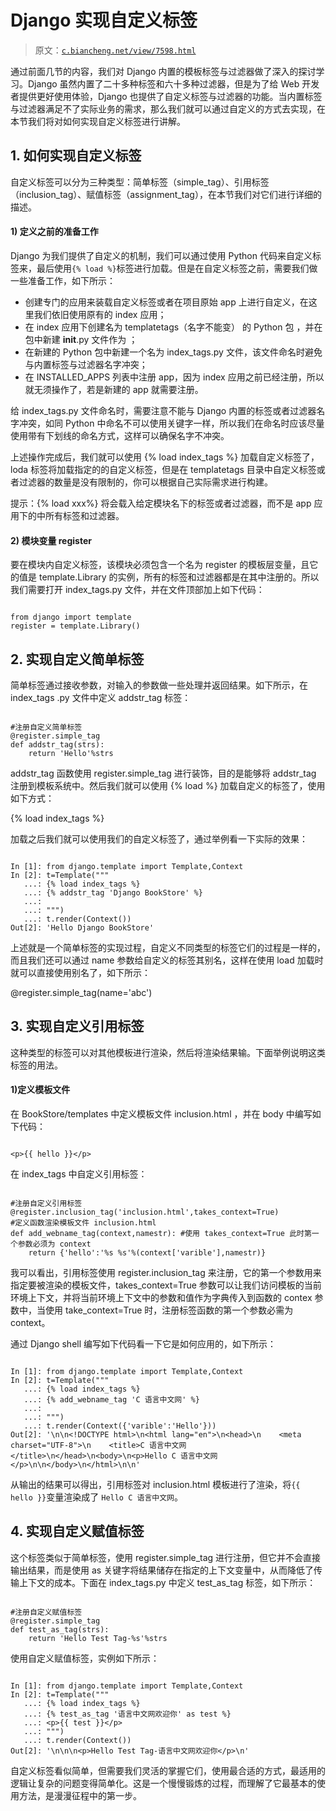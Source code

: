 # Django 实现自定义标签

> 原文：[`c.biancheng.net/view/7598.html`](http://c.biancheng.net/view/7598.html)

通过前面几节的内容，我们对 Django 内置的模板标签与过滤器做了深入的探讨学习。Django 虽然内置了二十多种标签和六十多种过滤器，但是为了给 Web 开发者提供更好使用体验，Django 也提供了自定义标签与过滤器的功能。当内置标签与过滤器满足不了实际业务的需求，那么我们就可以通过自定义的方式去实现，在本节我们将对如何实现自定义标签进行讲解。

## 1\. 如何实现自定义标签

自定义标签可以分为三种类型：简单标签（simple_tag）、引用标签（inclusion_tag）、赋值标签（assignment_tag），在本节我们对它们进行详细的描述。

#### 1) 定义之前的准备工作

Django 为我们提供了自定义的机制，我们可以通过使用 Python 代码来自定义标签来，最后使用`{% load %}`标签进行加载。但是在自定义标签之前，需要我们做一些准备工作，如下所示：

*   创建专门的应用来装载自定义标签或者在项目原始 app 上进行自定义，在这里我们依旧使用原有的 index 应用；
*   在 index 应用下创建名为 templatetags（名字不能变） 的 Python 包 ，并在包中新建 __init__.py 文件作为 ；
*   在新建的 Python 包中新建一个名为 index_tags.py 文件，该文件命名时避免与内置标签与过滤器名字冲突；
*   在 INSTALLED_APPS 列表中注册 app，因为 index 应用之前已经注册，所以就无须操作了，若是新建的 app 就需要注册。

给 index_tags.py 文件命名时，需要注意不能与 Django 内置的标签或者过滤器名字冲突，如同 Python 中命名不可以使用关键字一样，所以我们在命名时应该尽量使用带有下划线的命名方式，这样可以确保名字不冲突。

上述操作完成后，我们就可以使用 {% load index_tags %} 加载自定义标签了， loda 标签将加载指定的的自定义标签，但是在 templatetags 目录中自定义标签或者过滤器的数量是没有限制的，你可以根据自己实际需求进行构建。

提示：{% load xxx%} 将会载入给定模块名下的标签或者过滤器，而不是 app 应用下的中所有标签和过滤器。

#### 2) 模块变量 register

要在模块内自定义标签，该模块必须包含一个名为 register 的模板层变量，且它的值是 template.Library 的实例，所有的标签和过滤器都是在其中注册的。所以我们需要打开 index_tags.py 文件，并在文件顶部加上如下代码：

```

from django import template
register = template.Library()

```

## 2\. 实现自定义简单标签

简单标签通过接收参数，对输入的参数做一些处理并返回结果。如下所示，在 index_tags .py 文件中定义 addstr_tag 标签：

```

#注册自定义简单标签
@register.simple_tag
def addstr_tag(strs):
    return 'Hello'%strs
```

addstr_tag 函数使用 register.simple_tag 进行装饰，目的是能够将 addstr_tag 注册到模板系统中。然后我们就可以使用 {% load %} 加载自定义的标签了，使用如下方式：

{% load index_tags %}

加载之后我们就可以使用我们的自定义标签了，通过举例看一下实际的效果：

```

In [1]: from django.template import Template,Context
In [2]: t=Template("""
   ...: {% load index_tags %}
   ...: {% addstr_tag 'Django BookStore' %}
   ...: 
   ...: """)
   ...: t.render(Context())
Out[2]: 'Hello Django BookStore'
```

上述就是一个简单标签的实现过程，自定义不同类型的标签它们的过程是一样的，而且我们还可以通过 name 参数给自定义的标签其别名，这样在使用 load 加载时就可以直接使用别名了，如下所示：

@register.simple_tag(name='abc')

## 3\. 实现自定义引用标签

这种类型的标签可以对其他模板进行渲染，然后将渲染结果输。下面举例说明这类标签的用法。

#### 1)定义模板文件

在 BookStore/templates 中定义模板文件 inclusion.html ，并在 body 中编写如下代码：

```

<p>{{ hello }}</p>
```

在 index_tags 中自定义引用标签：

```

#注册自定义引用标签
@register.inclusion_tag('inclusion.html',takes_context=True)
#定义函数渲染模板文件 inclusion.html
def add_webname_tag(context,namestr): #使用 takes_context=True 此时第一个参数必须为 context
    return {'hello':'%s %s'%(context['varible'],namestr)}
```

我可以看出，引用标签使用 register.inclusion_tag 来注册，它的第一个参数用来指定要被渲染的模板文件，takes_context=True 参数可以让我们访问模板的当前环境上下文，并将当前环境上下文中的参数和值作为字典传入到函数的 contex 参数中，当使用 take_context=True 时，注册标签函数的第一个参数必需为 context。

通过 Django shell 编写如下代码看一下它是如何应用的，如下所示：

```

In [1]: from django.template import Template,Context
In [2]: t=Template("""
   ...: {% load index_tags %}
   ...: {% add_webname_tag 'C 语言中文网' %}
   ...: 
   ...: """)
   ...: t.render(Context({'varible':'Hello'}))
Out[2]: '\n\n<!DOCTYPE html>\n<html lang="en">\n<head>\n    <meta charset="UTF-8">\n    <title>C 语言中文网</title>\n</head>\n<body>\n<p>Hello C 语言中文网</p>\n\n</body>\n</html>\n\n'
```

从输出的结果可以得出，引用标签对 inclusion.html 模板进行了渲染，将`{{ hello }}`变量渲染成了 `Hello C 语言中文网`。

## 4\. 实现自定义赋值标签

这个标签类似于简单标签，使用 register.simple_tag 进行注册，但它并不会直接输出结果，而是使用 as 关键字将结果储存在指定的上下文变量中，从而降低了传输上下文的成本。下面在 index_tags.py 中定义 test_as_tag 标签，如下所示：

```

#注册自定义赋值标签
@register.simple_tag
def test_as_tag(strs):
    return 'Hello Test Tag-%s'%strs
```

使用自定义赋值标签，实例如下所示：

```

In [1]: from django.template import Template,Context
In [2]: t=Template("""
   ...: {% load index_tags %}
   ...: {% test_as_tag '语言中文网欢迎你' as test %}
   ...: <p>{{ test }}</p>
   ...: """)
   ...: t.render(Context())
Out[2]: '\n\n\n<p>Hello Test Tag-语言中文网欢迎你</p>\n'
```

自定义标签看似简单，但需要我们灵活的掌握它们，使用最合适的方式，最适用的逻辑让复杂的问题变得简单化。这是一个慢慢锻炼的过程，而理解了它最基本的使用方法，是漫漫征程中的第一步。